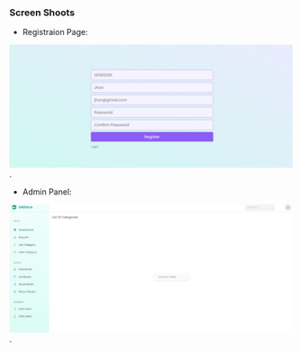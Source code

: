 <!-- [See Live Website here](https://greenlib.herokuapp.com). -->

### Screen Shoots

-   Registraion Page:

![img1](/public/img/img1.jpg).

-   Admin Panel:

![img1](/public/img/img2.jpg).
